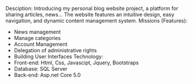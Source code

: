 Desciption:
Introducing my personal blog website project, a platform for sharing articles,
news... The website features an intuitive design, easy navigation, and dynamic
content management system.
Missions (Features):
- News management 
- Manage categories 
- Account Management 
- Delegation of administrative rights 
- Building User Interfaces
Technology:
- Front-end: Html, Css, Javascipt, Jquery, Bootstraps
- Database: SQL Server
- Back-end: Asp.net Core 5.0
